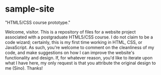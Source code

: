 # sample-site
"HTML5/CSS course prototype."
<!DOCTYPE cleartext>
Welcome, visitor. This is a repository of files for a website project associated with a postgraduate HTML5/CSS course. I do not claim to be a code wizard; certainly, this is my first time working in HTML, CSS, or JavaScript. As such, you're welcome to comment on the cleanliness of my code, and make suggestions on how I can improve the website's functionality and design. If, for whatever reason, you'd like to iterate upon what I have here, my only request is that you attribute the original design to me (Sino). Thanks!
